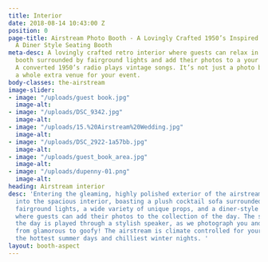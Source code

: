 ```yaml
---
title: Interior
date: 2018-08-14 10:43:00 Z
position: 0
page-title: Airstream Photo Booth - A Lovingly Crafted 1950’s Inspired Interior With
  A Diner Style Seating Booth
meta-desc: A lovingly crafted retro interior where guests can relax in a luxury seating
  booth surrounded by fairground lights and add their photos to a your guest book.
  A converted 1950’s radio plays vintage songs. It’s not just a photo booth, it’s
  a whole extra venue for your event.
body-classes: the-airstream
image-slider:
- image: "/uploads/guest book.jpg"
  image-alt: 
- image: "/uploads/DSC_9342.jpg"
  image-alt: 
- image: "/uploads/15.%20Airstream%20Wedding.jpg"
  image-alt: 
- image: "/uploads/DSC_2922-1a57bb.jpg"
  image-alt: 
- image: "/uploads/guest_book_area.jpg"
  image-alt: 
- image: "/uploads/dupenny-01.png"
  image-alt: 
heading: Airstream interior
desc: 'Entering the gleaming, highly polished exterior of the airstream, you are immersed
  into the spacious interior, boasting a plush cocktail sofa surrounded by cheerful
  fairground lights, a wide variety of unique props, and a diner-style guestbook area,
  where guests can add their photos to the collection of the day. The soundtrack for
  the day is played through a stylish speaker, as we photograph you and your guests,
  from glamorous to goofy! The airstream is climate controlled for your comfort on
  the hottest summer days and chilliest winter nights. '
layout: booth-aspect
---
```


